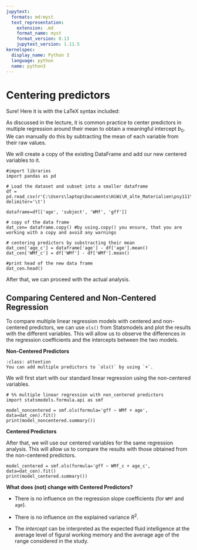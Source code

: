```yaml
---
jupytext:
  formats: md:myst
  text_representation:
    extension: .md
    format_name: myst
    format_version: 0.13
    jupytext_version: 1.11.5
kernelspec:
  display_name: Python 3
  language: python
  name: python3
---
```


# Centering predictors
Sure! Here it is with the LaTeX syntax included:

As discussed in the lecture, it is common practice to center predictors in multiple regression around their mean to obtain a meaningful intercept $b_0$. We can manually do this by subtracting the mean of each variable from their raw values.

We will create a copy of the existing DataFrame and add our new centered variables to it.
```{code-cell}
#import libraries
import pandas as pd

# Load the dataset and subset into a smaller dataframe
df = pd.read_csv(r'C:\Users\laptop\Documents\HiWi\R_alte_Materialien\psy111\Seminar\2_4_moderated_regression\Data_seminar.txt', delimiter='\t')

dataframe=df[['age', 'subject', 'WMf', 'gff']]

# copy of the data frame
dat_cen= dataframe.copy() #by using.copy() you ensure, that you are working with a copy and avoid any warnings 

# centering predictors by substracting their mean
dat_cen['age_c'] = dataframe['age'] - df['age'].mean()
dat_cen['WMf_c'] = df['WMf'] - df['WMf'].mean()

#print head of the new data frame
dat_cen.head()
```
After that, we can proceed with the actual analysis.

## Comparing Centered and Non-Centered Regression

To compare multiple linear regression models with centered and non-centered predictors, we can use `ols()` from Statsmodels and plot the results with the different variables. This will allow us to observe the differences in the regression coefficients and the intercepts between the two models.

**Non-Centered Predictors**
```{admonition} Remember:
:class: attention
You can add multiple predictors to `ols()` by using `+`.
```
We will first start with our standard linear regression using the non-centered variables.

```{code-cell}
# %% multiple linear regression with non_centered predictors
import statsmodels.formula.api as smf

model_noncentered = smf.ols(formula='gff ~ WMf + age', data=dat_cen).fit()
print(model_noncentered.summary())
```
**Centered Predictors** 

After that, we will use our centered variables for the same regression analysis. This will allow us to compare the results with those obtained from the non-centered predictors.

```{code-cell}
model_centered = smf.ols(formula='gff ~ WMf_c + age_c', data=dat_cen).fit()
print(model_centered.summary())
```
**What does (not) change with Centered Predictors?**
- There is no influence on the regression slope coefficients (for `WMf` and `age`).
- There is no influence on the explained variance  $R^2$.

- The _intercept_ can be interpreted as the expected fluid intelligence at the average level of figural working memory and the average age of the range considered in the study.
